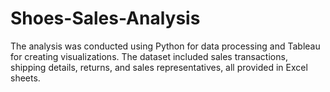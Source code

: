 # Shoes-Sales-Analysis
The analysis was conducted using Python for data processing and Tableau for creating visualizations. The dataset included sales transactions, shipping details, returns, and sales representatives, all provided in Excel sheets.
